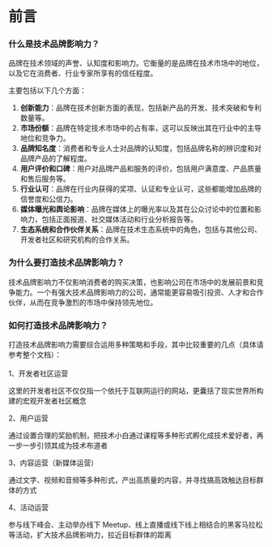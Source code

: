 # 前言

### 什么是技术品牌影响力？ 

品牌在技术领域的声誉、认知度和影响力。它衡量的是品牌在技术市场中的地位，以及它在消费者、行业专家所享有的信任程度。

主要包括以下几个方面：

1. **创新能力**：品牌在技术创新方面的表现，包括新产品的开发、技术突破和专利数量等。
2. **市场份额**：品牌在特定技术市场中的占有率，这可以反映出其在行业中的主导地位和竞争力。
3. **品牌知名度**：消费者和专业人士对品牌的认知度，包括品牌名称的辨识度和对品牌产品的了解程度。
4. **用户评价和口碑**：用户对品牌产品和服务的评价，包括用户满意度、产品质量和售后服务等。
5. **行业认可**：品牌在行业内获得的奖项、认证和专业认可，这些都能增加品牌的信誉度和公信力。
6. **媒体曝光和舆论影响**：品牌在媒体上的曝光率以及其在公众讨论中的位置和影响力，包括正面报道、社交媒体活动和行业分析报告等。
7. **生态系统和合作伙伴关系**：品牌在技术生态系统中的角色，包括与其他公司、开发者社区和研究机构的合作关系。

### 为什么要打造技术品牌影响力？

技术品牌影响力不仅影响消费者的购买决策，也影响公司在市场中的发展前景和竞争能力。一个有强大技术品牌影响力的公司，通常能更容易吸引投资、人才和合作伙伴，从而在竞争激烈的市场中保持领先地位。



### 如何打造技术品牌影响力？

打造技术品牌影响力需要综合运用多种策略和手段，其中比较重要的几点（具体请参考整个文档）：\
\
1、开发者社区运营

这里的开发者社区不仅仅指一个依托于互联网运行的网站，更囊括了现实世界所构建的宏观开发者社区概念

2、用户运营

通过设置合理的奖励机制，把技术小白通过课程等多种形式孵化成技术爱好者，再一步一步引领其成为技术布道者

3、内容运营（新媒体运营）

通过文字、视频和音频等多种形式，产出高质量的内容，并寻找搞高效触达目标群体的方式

4、活动运营

参与线下峰会、主动举办线下 Meetup、线上直播或线下线上相结合的黑客马拉松等活动，扩大技术品牌影响力，拉近目标群体的距离

